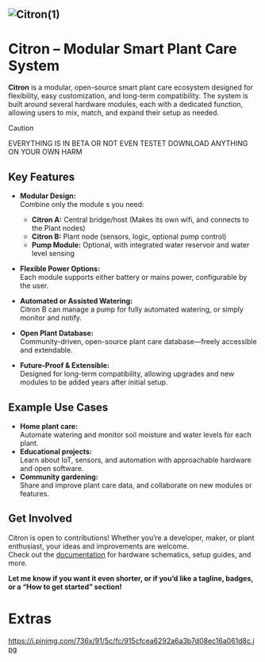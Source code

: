 ![Citron(1)](https://github.com/user-attachments/assets/ba6ef89a-db88-40ba-8f34-345e3c373598)
------
# Citron – Modular Smart Plant Care System

**Citron** is a modular, open-source smart plant care ecosystem designed for flexibility, easy customization, and long-term compatibility. The system is built around several hardware modules, each with a dedicated function, allowing users to mix, match, and expand their setup as needed.

> [!CAUTION]
> EVERYTHING IS IN BETA OR NOT EVEN TESTET DOWNLOAD ANYTHING ON YOUR OWN HARM

## Key Features

- **Modular Design:**  
  Combine only the module s you need:
  - **Citron A:** Central bridge/host (Makes its own wifi, and connects to the Plant nodes)
  - **Citron B:** Plant node (sensors, logic, optional pump control)
  - **Pump Module:** Optional, with integrated water reservoir and water level sensing

- **Flexible Power Options:**  
  Each module supports either battery or mains power, configurable by the user.

- **Automated or Assisted Watering:**  
  Citron B can manage a pump for fully automated watering, or simply monitor and notify.

- **Open Plant Database:**  
  Community-driven, open-source plant care database—freely accessible and extendable.

- **Future-Proof & Extensible:**  
  Designed for long-term compatibility, allowing upgrades and new modules to be added years after initial setup.

## Example Use Cases

- **Home plant care:**  
  Automate watering and monitor soil moisture and water levels for each plant.
- **Educational projects:**  
  Learn about IoT, sensors, and automation with approachable hardware and open software.
- **Community gardening:**  
  Share and improve plant care data, and collaborate on new modules or features.

## Get Involved

Citron is open to contributions! Whether you’re a developer, maker, or plant enthusiast, your ideas and improvements are welcome.  
Check out the [documentation](https://github.com/Official-Pepe/docs) for hardware schematics, setup guides, and more.

**Let me know if you want it even shorter, or if you’d like a tagline, badges, or a “How to get started” section!**

# Extras 

https://i.pinimg.com/736x/91/5c/fc/915cfcea6292a6a3b7d08ec16a061d8c.jpg
